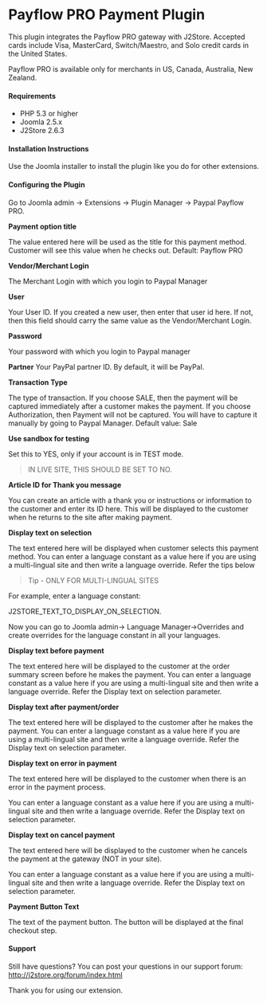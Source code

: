 # Payflow PRO Payment Plugin

This plugin integrates the Payflow PRO gateway with J2Store. Accepted cards include Visa, MasterCard, Switch/Maestro, and Solo credit cards in the United States.

Payflow PRO is available only for merchants in US, Canada, Australia, New Zealand.

#### Requirements
* PHP 5.3 or higher
* Joomla 2.5.x
* J2Store 2.6.3

#### Installation Instructions
Use the Joomla installer to install the plugin like you do for other extensions.

#### Configuring the Plugin
Go to Joomla admin → Extensions → Plugin Manager → Paypal Payflow PRO.

**Payment option title**

The value entered here will be used as the title for this payment method. Customer will see this value when he checks out. Default: Payflow PRO

**Vendor/Merchant Login**

The Merchant Login with which you login to Paypal Manager

**User**

Your User ID. If you created a new user, then enter that user id here. If not, then this field should carry the same value as the Vendor/Merchant Login.

**Password**

Your password with which you login to Paypal manager

**Partner**
Your PayPal partner ID. By default, it will be PayPal.

**Transaction Type**

The type of transaction. If you choose SALE, then the payment will be captured immediately after a customer makes the payment. If you choose Authorization, then Payment will not be captured. You will have to capture it manually by going to Paypal Manager. Default value: Sale

**Use sandbox for testing**

Set this to YES, only if your account is in TEST mode. 

>IN LIVE SITE, THIS SHOULD BE SET TO NO.

**Article ID for Thank you message**

You can create an article with a thank you or instructions or information to the customer and enter its ID here. This will be displayed to the customer when he returns to the site after making payment.

**Display text on selection**

The text entered here will be displayed when customer selects this payment method. You can enter a language constant as a value here if you are using a multi-lingual site and then write a language override. Refer the tips below

>Tip - ONLY FOR MULTI-LINGUAL SITES

For example, enter a language constant:

J2STORE_TEXT_TO_DISPLAY_ON_SELECTION.

Now you can go to Joomla admin-> Language Manager->Overrides and create overrides for the language constant in all your languages.

**Display text before payment**

The text entered here will be displayed to the customer at the order summary screen before he makes the payment. You can enter a language constant as a value here if you are using a multi-lingual site and then write a language override. Refer the Display text on selection parameter.

**Display text after payment/order**

The text entered here will be displayed to the customer after he makes the payment. You can enter a language constant as a value here if you are using a multi-lingual site and then write a language override. Refer the Display text on selection parameter.

**Display text on error in payment**

The text entered here will be displayed to the customer when there is an error in the payment process.

You can enter a language constant as a value here if you are using a multi-lingual site and then write a language override. Refer the Display text on selection parameter.

**Display text on cancel payment**

The text entered here will be displayed to the customer when he cancels the payment at the gateway (NOT in your site).

You can enter a language constant as a value here if you are using a multi-lingual site and then write a language override. Refer the Display text on selection parameter.

**Payment Button Text**

The text of the payment button. The button will be displayed at the final checkout step.

#### Support

Still have questions? You can post your questions in our support forum: http://j2store.org/forum/index.html

Thank you for using our extension.